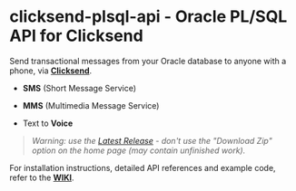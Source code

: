 # clicksend-plsql-api - Oracle PL/SQL API for Clicksend

Send transactional messages from your Oracle database to anyone with a phone, via **[Clicksend](https://www.clicksend.com)**.

* **SMS** (Short Message Service)

* **MMS** (Multimedia Message Service)

* Text to **Voice**
 
> *Warning: use the [Latest Release](https://github.com/jeffreykemp/clicksend-plsql-api/releases/latest) - don't use the "Download Zip" option on the home page (may contain unfinished work).*

For installation instructions, detailed API references and example code, refer to the **[WIKI](https://github.com/jeffreykemp/clicksend-plsql-api/wiki)**.
